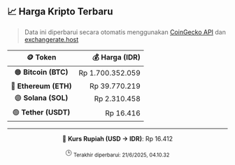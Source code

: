 

<!-- HARGA_KRIPTO -->
## 📈 Harga Kripto Terbaru

> Data ini diperbarui secara otomatis menggunakan [CoinGecko API](https://www.coingecko.com/) dan [exchangerate.host](https://exchangerate.host/)

<div align="center">

| 🪙 Token | 💰 Harga (IDR) |
|:------:|---------------:|
| 🟠 **Bitcoin (BTC)**   | Rp 1.700.352.059 |
| 🔵 **Ethereum (ETH)**  | Rp 39.770.219 |
| 🟣 **Solana (SOL)**    | Rp 2.310.458 |
| 🟢 **Tether (USDT)**   | Rp 16.416 |

---

💱 **Kurs Rupiah (USD → IDR)**: Rp 16.412

🕒 <sub>Terakhir diperbarui: 21/6/2025, 04.10.32</sub>

</div>
<!-- /HARGA_KRIPTO -->